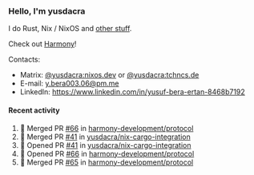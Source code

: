 ### Hello, I'm yusdacra

I do Rust, Nix / NixOS and [other stuff](https://yusdacra.gitlab.io/about).

Check out [Harmony](https://github.com/harmony-development)!

Contacts:
- Matrix: [@yusdacra:nixos.dev](https://matrix.to/#/@yusdacra:nixos.dev) or [@yusdacra:tchncs.de](https://matrix.to/#/@yusdacra:tchncs.de)
- E-mail: y.bera003.06@pm.me
- LinkedIn: https://www.linkedin.com/in/yusuf-bera-ertan-8468b7192

#### Recent activity

<!--START_SECTION:activity-->
1. 🎉 Merged PR [#66](https://github.com/harmony-development/protocol/pull/66) in [harmony-development/protocol](https://github.com/harmony-development/protocol)
2. 🎉 Merged PR [#41](https://github.com/yusdacra/nix-cargo-integration/pull/41) in [yusdacra/nix-cargo-integration](https://github.com/yusdacra/nix-cargo-integration)
3. 💪 Opened PR [#41](https://github.com/yusdacra/nix-cargo-integration/pull/41) in [yusdacra/nix-cargo-integration](https://github.com/yusdacra/nix-cargo-integration)
4. 💪 Opened PR [#66](https://github.com/harmony-development/protocol/pull/66) in [harmony-development/protocol](https://github.com/harmony-development/protocol)
5. 🎉 Merged PR [#65](https://github.com/harmony-development/protocol/pull/65) in [harmony-development/protocol](https://github.com/harmony-development/protocol)
<!--END_SECTION:activity-->
